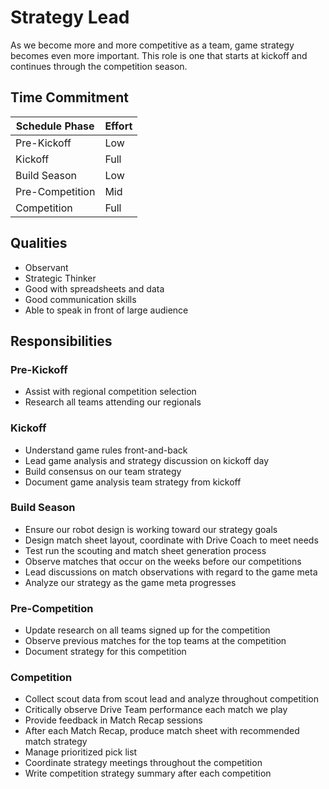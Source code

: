 # Strategy Lead

As we become more and more competitive as a team, game strategy becomes even more important.
This role is one that starts at kickoff and continues through the competition season.

## Time Commitment

| Schedule Phase     | Effort   |
|--------------------|----------|
| Pre-Kickoff        | Low      |
| Kickoff            | Full     |
| Build Season       | Low      |
| Pre-Competition    | Mid      |
| Competition        | Full     |

## Qualities
 - Observant
 - Strategic Thinker
 - Good with spreadsheets and data
 - Good communication skills
 - Able to speak in front of large audience

## Responsibilities

### Pre-Kickoff
 - Assist with regional competition selection
 - Research all teams attending our regionals

### Kickoff
 - Understand game rules front-and-back
 - Lead game analysis and strategy discussion on kickoff day
 - Build consensus on our team strategy
 - Document game analysis team strategy from kickoff

### Build Season
 - Ensure our robot design is working toward our strategy goals
 - Design match sheet layout, coordinate with Drive Coach to meet needs
 - Test run the scouting and match sheet generation process
 - Observe matches that occur on the weeks before our competitions
 - Lead discussions on match observations with regard to the game meta
 - Analyze our strategy as the game meta progresses

### Pre-Competition
 - Update research on all teams signed up for the competition
 - Observe previous matches for the top teams at the competition
 - Document strategy for this competition

### Competition
 - Collect scout data from scout lead and analyze throughout competition
 - Critically observe Drive Team performance each match we play
 - Provide feedback in Match Recap sessions
 - After each Match Recap, produce match sheet with recommended match strategy
 - Manage prioritized pick list
 - Coordinate strategy meetings throughout the competition
 - Write competition strategy summary after each competition
